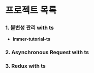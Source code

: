 # 프로젝트 목록

### 1. 불변성 관리 with ts
* **immer-tutorial-ts**
### 2. Asynchronous Request with ts
### 3. Redux with ts
